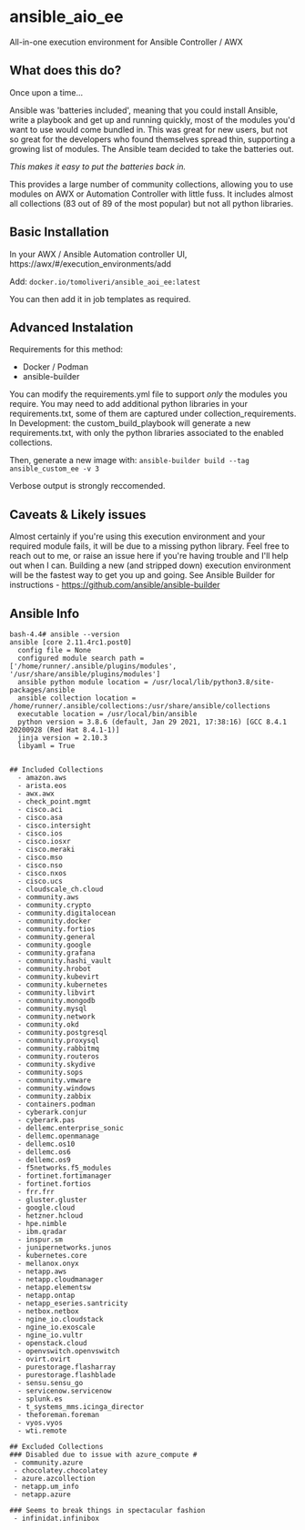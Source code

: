 # ansible_aio_ee
All-in-one execution environment for Ansible Controller / AWX 

## What does this do?

Once upon a time...

Ansible was 'batteries included', meaning that you could install Ansible, write a playbook and get up and running quickly, most of the modules you'd want to use would come bundled in. This was great for new users, but not so great for the developers who found themselves spread thin, supporting a growing list of modules. 
The Ansible team decided to take the batteries out. 

*This makes it easy to put the batteries back in.*

This provides a large number of community collections, allowing you to use modules on AWX or Automation Controller with little fuss. It includes almost all collections (83 out of 89 of the most popular) but not all python libraries.

## Basic Installation

In your AWX / Ansible Automation controller UI, https://awx/#/execution_environments/add

Add:
```docker.io/tomoliveri/ansible_aoi_ee:latest```

You can then add it in job templates as required.

## Advanced Instalation

Requirements for this method:
  - Docker / Podman
  - ansible-builder 

You can modify the requirements.yml file to support *only* the modules you require. 
You may need to add additional python libraries in your requirements.txt, some of them are captured under collection_requirements. 
In Development: the custom_build_playbook will generate a new requirements.txt, with only the python libraries associated to the enabled collections.

Then, generate a new image with:
```ansible-builder build --tag ansible_custom_ee -v 3```

Verbose output is strongly reccomended.

## Caveats & Likely issues

Almost certainly if you're using this execution environment and your required module fails, it will be due to a missing python library. 
Feel free to reach out to me, or raise an issue here if you're having trouble and I'll help out when I can. 
Building a new (and stripped down) execution environment will be the fastest way to get you up and going. 
See Ansible Builder for instructions - https://github.com/ansible/ansible-builder 

## Ansible Info

```docker run -t -i --rm tomoliveri/ansible_aoi_ee bash
bash-4.4# ansible --version
ansible [core 2.11.4rc1.post0] 
  config file = None
  configured module search path = ['/home/runner/.ansible/plugins/modules', '/usr/share/ansible/plugins/modules']
  ansible python module location = /usr/local/lib/python3.8/site-packages/ansible
  ansible collection location = /home/runner/.ansible/collections:/usr/share/ansible/collections
  executable location = /usr/local/bin/ansible
  python version = 3.8.6 (default, Jan 29 2021, 17:38:16) [GCC 8.4.1 20200928 (Red Hat 8.4.1-1)]
  jinja version = 2.10.3
  libyaml = True


## Included Collections
  - amazon.aws
  - arista.eos
  - awx.awx
  - check_point.mgmt
  - cisco.aci
  - cisco.asa
  - cisco.intersight
  - cisco.ios
  - cisco.iosxr
  - cisco.meraki
  - cisco.mso
  - cisco.nso
  - cisco.nxos
  - cisco.ucs
  - cloudscale_ch.cloud
  - community.aws
  - community.crypto
  - community.digitalocean
  - community.docker
  - community.fortios
  - community.general
  - community.google
  - community.grafana
  - community.hashi_vault
  - community.hrobot 
  - community.kubevirt
  - community.kubernetes
  - community.libvirt
  - community.mongodb
  - community.mysql
  - community.network
  - community.okd
  - community.postgresql
  - community.proxysql
  - community.rabbitmq
  - community.routeros 
  - community.skydive 
  - community.sops
  - community.vmware
  - community.windows
  - community.zabbix
  - containers.podman
  - cyberark.conjur
  - cyberark.pas
  - dellemc.enterprise_sonic
  - dellemc.openmanage
  - dellemc.os10
  - dellemc.os6
  - dellemc.os9
  - f5networks.f5_modules
  - fortinet.fortimanager
  - fortinet.fortios
  - frr.frr
  - gluster.gluster
  - google.cloud
  - hetzner.hcloud
  - hpe.nimble
  - ibm.qradar
  - inspur.sm
  - junipernetworks.junos
  - kubernetes.core
  - mellanox.onyx
  - netapp.aws
  - netapp.cloudmanager
  - netapp.elementsw
  - netapp.ontap
  - netapp_eseries.santricity
  - netbox.netbox
  - ngine_io.cloudstack
  - ngine_io.exoscale
  - ngine_io.vultr
  - openstack.cloud
  - openvswitch.openvswitch
  - ovirt.ovirt
  - purestorage.flasharray
  - purestorage.flashblade
  - sensu.sensu_go
  - servicenow.servicenow
  - splunk.es
  - t_systems_mms.icinga_director
  - theforeman.foreman
  - vyos.vyos
  - wti.remote

## Excluded Collections
### Disabled due to issue with azure_compute #
 - community.azure 
 - chocolatey.chocolatey 
 - azure.azcollection 
 - netapp.um_info
 - netapp.azure

### Seems to break things in spectacular fashion 
 - infinidat.infinibox 